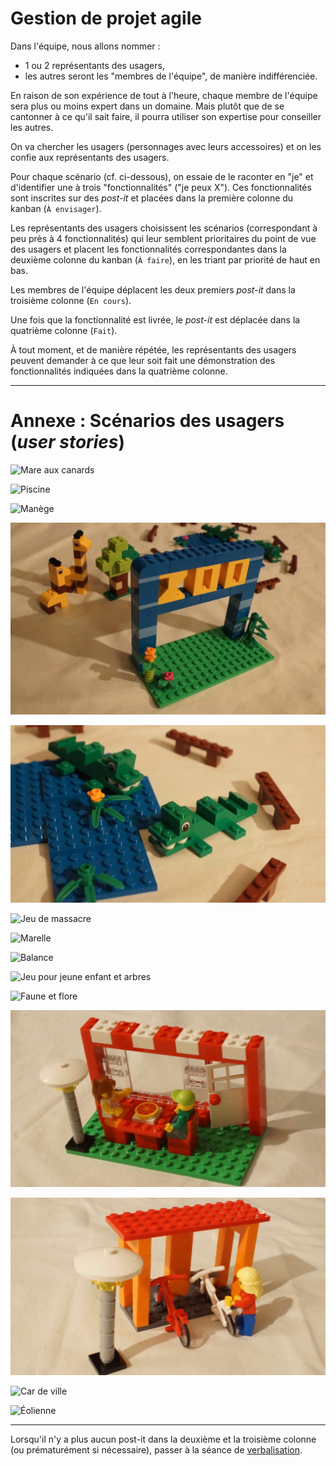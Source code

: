 # Gestion de projet agile

Dans l'équipe, nous allons nommer :

- 1 ou 2 représentants des usagers,
- les autres seront les "membres de l'équipe", de manière indifférenciée.

En raison de son expérience de tout à l'heure, chaque membre de l'équipe sera plus ou moins expert dans un domaine.
Mais plutôt que de se cantonner à ce qu'il sait faire, il pourra utiliser son expertise pour conseiller les autres.

On va chercher les usagers (personnages avec leurs accessoires) et on les confie aux représentants des usagers.

Pour chaque scénario (cf. ci-dessous), on essaie de le raconter en "je" et d'identifier une à trois "fonctionnalités" ("je peux X").
Ces fonctionnalités sont inscrites sur des *post-it* et placées dans la première colonne du kanban (`À envisager`).

Les représentants des usagers choisissent les scénarios (correspondant à peu près à 4 fonctionnalités) qui leur semblent prioritaires du point de vue des usagers et placent les fonctionnalités correspondantes dans la deuxième colonne du kanban (`À faire`), en les triant par priorité de haut en bas.

Les membres de l'équipe déplacent les deux premiers *post-it* dans la troisième colonne (`En cours`).

Une fois que la fonctionnalité est livrée, le *post-it* est déplacée dans la quatrième colonne (`Fait`).

À tout moment, et de manière répétée, les représentants des usagers peuvent demander à ce que leur soit fait une démonstration des fonctionnalités indiquées dans la quatrième colonne.

---

# Annexe : Scénarios des usagers (*user stories*)

![](http://www.ducklearning.com/wp-content/uploads/2015/10/9389_14.jpg "Mare aux canards")

![](https://le-www-live-s.legocdn.com/images/423923/live/sc/Products/9389/9389_Vig_06/0efa69f4d1d2c93ebf8b95dec6f8d4c6/1c530eab-0177-47c0-bd78-a40600e55a5c/original/1c530eab-0177-47c0-bd78-a40600e55a5c.jpg "Piscine")

![](https://le-www-live-s.legocdn.com/images/423923/live/sc/Products/9389/9389_Vig_10/c762456573a94bfe2906c3323560e8b8/ced0aab0-6c41-4106-a4a8-a40600f461d8/original/ced0aab0-6c41-4106-a4a8-a40600f461d8.jpg "Manège")


![](DSC08112.jpg)

![](DSC08113.jpg)


![](http://www.ducklearning.com/wp-content/uploads/2015/10/9389_8.jpg "Jeu de massacre")

![](https://www.fspartner.no/users/inxcover_mystore_no/images/14776_LEGO__Education_LEGO__Community_Starter_Set_5.jpg "Marelle")

![](http://www.ducklearning.com/wp-content/uploads/2015/10/9389_10.jpg "Balance")

![](http://www.ducklearning.com/wp-content/uploads/2015/10/9389_13.jpg "Jeu pour jeune enfant et arbres")

![](https://www.fspartner.no/users/inxcover_mystore_no/images/14776_LEGO__Education_LEGO__Community_Starter_Set_2.jpg "Faune et flore")

![](DSC08154.jpg)

![](DSC08153.jpg)

![](https://le-www-live-s.legocdn.com/images/423923/live/sc/Products/9389/9389_Vig_20/7691809411537b70609586c6f0ad5df3/62f8fb43-f7bc-41b7-b0e4-a40601167f6c/original/62f8fb43-f7bc-41b7-b0e4-a40601167f6c.jpg "Car de ville")

![](https://le-www-live-s.legocdn.com/images/423923/live/sc/Products/9389/9389_VIG_23/2f752e9dcd94d55f03294279a9a5b939/87619eaf-5006-463e-9a3c-a40600ea2965/original/87619eaf-5006-463e-9a3c-a40600ea2965.jpg "Éolienne")

---

Lorsqu'il n'y a plus aucun post-it dans la deuxième et la troisième colonne (ou prématurément si nécessaire), passer à la séance de [verbalisation](defriefing.md).
